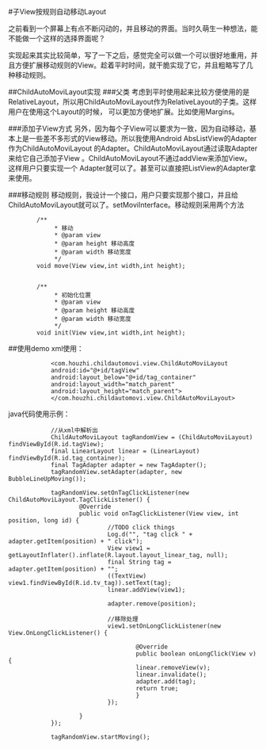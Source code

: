 #子View按规则自动移动Layout



之前看到一个屏幕上有点不断闪动的，并且移动的界面。当时久萌生一种想法，能不能做一个这样的选择界面呢？

实现起来其实比较简单，写了一下之后，感觉完全可以做一个可以很好地重用，并且方便扩展移动规则的View。趁着平时时间，就干脆实现了它，并且粗略写了几种移动规则。

##ChildAutoMoviLayout实现
###父类
考虑到平时使用起来比较方便使用的是RelativeLayout，所以用ChildAutoMoviLayout作为RelativeLayout的子类。这样用户在使用这个Layout的时候，
可以更加方便地扩展。比如使用Margins。

###添加子View方式
另外，因为每个子View可以要求为一致，因为自动移动，基本上是一些差不多形式的View移动。所以我使用Android AbsListView的Adapter作为ChildAutoMoviLayout
的Adapter。ChildAutoMoviLayout通过读取Adapter来给它自己添加子View 。ChildAutoMoviLayout不通过addView来添加View。这样用户只要实现一个
Adapter就可以了。甚至可以直接把ListView的Adapter拿来使用。

###移动规则
移动规则，我设计一个接口，用户只要实现那个接口，并且给ChildAutoMoviLayout就可以了。setMoviInterface。移动规则采用两个方法

            /**    
                 * 移动    
                 * @param view    
                 * @param height 移动高度    
                 * @param width 移动宽度    
                 */    
            void move(View view,int width,int height);    
            
            
            /**    
                 * 初始化位置    
                 * @param view    
                 * @param height 移动高度    
                 * @param width 移动宽度    
                 */    
            void init(View view,int width,int height);    
            


##使用demo
xml使用：

                <com.houzhi.childautomovi.view.ChildAutoMoviLayout    
                android:id="@+id/tagView"    
                android:layout_below="@+id/tag_container"    
                android:layout_width="match_parent"    
                android:layout_height="match_parent">    
                </com.houzhi.childautomovi.view.ChildAutoMoviLayout>    


java代码使用示例：

                //从xml中解析出
    ​    ​    ​    ​ChildAutoMoviLayout tagRandomView = (ChildAutoMoviLayout) findViewById(R.id.tagView);    
    ​    ​    ​    ​final LinearLayout linear = (LinearLayout) findViewById(R.id.tag_container);    
    ​    ​    ​    ​final TagAdapter adapter = new TagAdapter();    
    ​    ​    ​    ​tagRandomView.setAdapter(adapter, new BubbleLineUpMoving());    
    ​    ​    ​    ​
    ​    ​    ​    ​tagRandomView.setOnTagClickListener(new ChildAutoMoviLayout.TagClickListener() {    
    ​    ​    ​    ​    ​    ​@Override    
    ​    ​    ​    ​    ​    ​public void onTagClickListener(View view, int position, long id) {    
    ​    ​    ​    ​    ​    ​    ​    ​//TODO click things    
    ​    ​    ​    ​    ​    ​    ​    ​Log.d("", "tag click " + adapter.getItem(position) + " click");    
    ​    ​    ​    ​    ​    ​    ​    ​View view1 = getLayoutInflater().inflate(R.layout.layout_linear_tag, null);    
    ​    ​    ​    ​    ​    ​    ​    ​final String tag = adapter.getItem(position) + "";    
    ​    ​    ​    ​    ​    ​    ​    ​((TextView) view1.findViewById(R.id.tv_tag)).setText(tag);    
    ​    ​    ​    ​    ​    ​    ​    ​linear.addView(view1);    
    ​    ​    ​    ​    ​    ​    ​    ​
    ​    ​    ​    ​    ​    ​    ​    ​adapter.remove(position);    
    ​    ​    ​    ​    ​    ​    ​    ​
    ​    ​    ​    ​    ​    ​    ​    ​//移除处理    
    ​    ​    ​    ​    ​    ​    ​    ​view1.setOnLongClickListener(new View.OnLongClickListener() {    
    ​    ​    ​    ​    ​    ​    ​    ​
    ​    ​    ​    ​    ​    ​    ​    ​    ​    ​@Override    
    ​    ​    ​    ​    ​    ​    ​    ​    ​    ​public boolean onLongClick(View v) {    
    ​    ​    ​    ​    ​    ​    ​    ​    ​    ​linear.removeView(v);    
    ​    ​    ​    ​    ​    ​    ​    ​    ​    ​linear.invalidate();    
    ​    ​    ​    ​    ​    ​    ​    ​    ​    ​adapter.add(tag);    
    ​    ​    ​    ​    ​    ​    ​    ​    ​    ​return true;    
    ​    ​    ​    ​    ​    ​    ​    ​    ​    ​}    
    ​    ​    ​    ​    ​    ​    ​    ​});    
    ​    ​    ​    ​    ​    ​
    ​    ​    ​    ​    ​    ​}    
    ​    ​    ​    ​​});    
    ​    ​    ​    ​
    ​    ​    ​    ​tagRandomView.startMoving();    
    ​    ​    ​    ​
